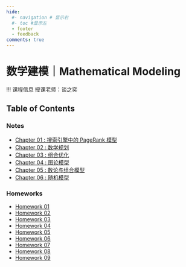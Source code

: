 ```yaml
---
hide:
  #- navigation # 显示右
  #- toc #显示左
  - footer
  - feedback
comments: true
---   
```


# 数学建模｜Mathematical Modeling

!!! 课程信息
	授课老师：谈之奕

## Table of Contents

### Notes

- [Chapter 01 : 搜索引擎中的 PageRank 模型](Chapter%201/)
- [Chapter 02 : 数学规划](Chapter%202/)
- [Chapter 03 : 组合优化](Chapter%203/)
- [Chapter 04 : 图论模型](Chapter%204/)
- [Chapter 05 : 数论与组合模型](Chapter%205/)
- [Chapter 06 : 随机模型](Chapter%206/)

### Homeworks

- [Homework 01](Homework%201/)
- [Homework 02](Homework%202/)
- [Homework 03](Homework%203/)
- [Homework 04](Homework%204/)
- [Homework 05](Homework%205/)
- [Homework 06](Homework%206/)
- [Homework 07](Homework%207/)
- [Homework 08](Homework%208/)
- [Homework 09](Homework%209/)

